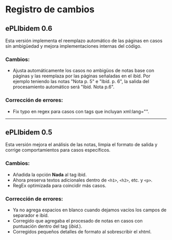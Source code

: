 # Registro de cambios

## ePLIbidem 0.6
Esta versión implementa el reemplazo automático de las páginas en casos sin ambigüedad y mejora implementaciones internas del código.

### Cambios:
* Ajusta automáticamente los casos no ambigüos de notas base con páginas y las reemplaza por las páginas señaladas en el ibíd. Por ejemplo teniendo las notas "Nota p. 5" e "Ibíd. p. 6", la salida del procesamiento automático será "Ibíd. Nota p.6".

### Corrección de errores:
* Fix typo en regex para casos con tags que incluyan xml:lang="".

_____________________________

## ePLIbidem 0.5
Esta versión mejora el análisis de las notas, limpia el formato de salida y corrige comportamientos para casos específicos.

### Cambios:
* Añadida la opción **Nada** al tag ibid.
* Ahora preserva textos adicionales dentro de `<h1>`, `<h2>`, etc. y `<p>`.
* RegEx optimizada para coincidir más casos.

### Corrección de errores:
* Ya no agrega espacios en blanco cuando dejamos vacíos los campos de separador e ibíd.
* Corregido </i> que agregaba el procesado de notas en casos con puntuación dentro del tag (<i>ibid.</i>).
* Corregidos pequeños detalles de formato al sobrescribir el xhtml.
